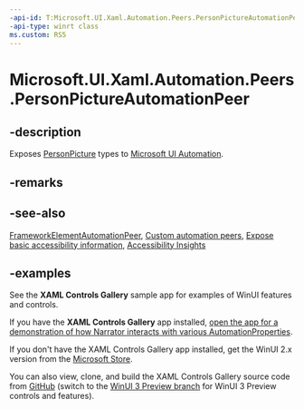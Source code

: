 ```yaml
---
-api-id: T:Microsoft.UI.Xaml.Automation.Peers.PersonPictureAutomationPeer
-api-type: winrt class
ms.custom: RS5
---
```

<!-- Class syntax.
public class PersonPictureAutomationPeer : FrameworkElementAutomationPeer, FrameworkElementAutomationPeer
-->

# Microsoft.UI.Xaml.Automation.Peers.PersonPictureAutomationPeer

## -description

Exposes [PersonPicture](../microsoft.ui.xaml.controls/personpicture.md) types to [Microsoft UI Automation](/windows/win32/winauto/entry-uiauto-win32).

## -remarks

## -see-also

[FrameworkElementAutomationPeer](/uwp/api/windows.ui.xaml.automation.peers.frameworkelementautomationpeer), [Custom automation peers](/windows/uwp/design/accessibility/custom-automation-peers), [Expose basic accessibility information](/windows/uwp/design/accessibility/basic-accessibility-information), [Accessibility Insights](https://accessibilityinsights.io/)

## -examples

See the **XAML Controls Gallery** sample app for examples of WinUI features and controls.

If you have the **XAML Controls Gallery** app installed, [open the app for a demonstration of how  Narrator interacts with various AutomationProperties](xamlcontrolsgallery:/item/AutomationProperties).

If you don't have the XAML Controls Gallery app installed, get the WinUI 2.x version from the [Microsoft Store](https://www.microsoft.com/p/xaml-controls-gallery/9msvh128x2zt).

You can also view, clone, and build the XAML Controls Gallery source code from [GitHub](https://github.com/Microsoft/Xaml-Controls-Gallery) (switch to the [WinUI 3 Preview branch](https://github.com/microsoft/Xaml-Controls-Gallery/tree/winui3preview) for WinUI 3 Preview controls and features).
